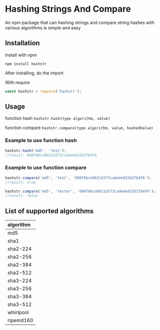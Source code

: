 # Hashing Strings And Compare

An npm package that can hashing strings and compare string hashes with various algorithms is simple and easy

## Installation
Install with npm
```console
npm install hashstr
```

After installing, do the import

With require
```javascript
const hashstr = require('hashstr');
```

## Usage

function hash `hashstr.hash(type algorithm, value)`

function compare `hashstr.compare(type algorithm, value, hashedValue)`

### Example to use function hash
```javascript
hashstr.hash('md5', 'test');
//result: 098f6bcd4621d373cade4e832627b4f6
```

### Example to use function compare
```javascript
hashstr.compare('md5', 'test', '098f6bcd4621d373cade4e832627b4f6');
//result: true

hashstr.compare('md5', 'tester', '098f6bcd4621d373cade4e832627b4f6');
//result: false
```

## List of supported algorithms
| algorithm |
| :-------- |
| md5 |
| sha1 |
| sha2-224 |
| sha2-256 |
| sha2-384 |
| sha2-512 |
| sha3-224 |
| sha3-256 |
| sha3-384 |
| sha3-512 |
| whirlpool |
| ripemd160 |
